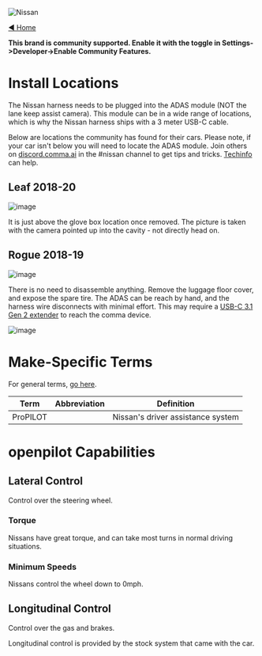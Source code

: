 ![Nissan](https://user-images.githubusercontent.com/37757984/82703105-2913a680-9c28-11ea-8130-ce67221dd568.png)

[◄ Home](https://github.com/commaai/openpilot/wiki)

**This brand is community supported. Enable it with the toggle in Settings->Developer->Enable Community Features.**

# Install Locations

The Nissan harness needs to be plugged into the ADAS module (NOT the lane keep assist camera). This module can be in a wide range of locations, which is why the Nissan harness ships with a 3 meter USB-C cable.

Below are locations the community has found for their cars. Please note, if your car isn't below you will need to locate the ADAS module. Join others on [discord.comma.ai](https://discord.comma.ai) in the #nissan channel to get tips and tricks. [Techinfo](https://www.nissan-techinfo.com/) can help.

## Leaf 2018-20
![image](https://user-images.githubusercontent.com/37757984/94322928-da18ad80-ff48-11ea-9aaa-b4fde9783a7f.png)

It is just above the glove box location once removed. The picture is taken with the camera pointed up into the cavity - not directly head on. 

## Rogue 2018-19
![image](https://user-images.githubusercontent.com/37757984/94323035-2368fd00-ff49-11ea-8b42-3fc9c40cf2cb.png)

There is no need to disassemble anything. Remove the luggage floor cover, and expose the spare tire. The ADAS can be reach by hand, and the harness wire disconnects with minimal effort. This may require a [USB-C 3.1 Gen 2 extender](https://www.amazon.com/gp/product/B07KK9QXPM/) to reach the comma device.

![image](https://user-images.githubusercontent.com/37757984/94323063-3bd91780-ff49-11ea-8637-7a4ca4745b0c.png)

# Make-Specific Terms

For general terms, [go here](https://github.com/commaai/openpilot/wiki/General-Terms).

Term | Abbreviation | Definition
--- | --- | ---
ProPILOT | | Nissan's driver assistance system

# openpilot Capabilities

## Lateral Control

Control over the steering wheel.

### Torque

Nissans have great torque, and can take most turns in normal driving situations.

### Minimum Speeds

Nissans control the wheel down to 0mph.

## Longitudinal Control

Control over the gas and brakes.

Longitudinal control is provided by the stock system that came with the car.